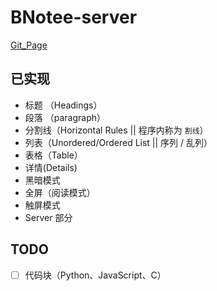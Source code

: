 # BNotee-server

[Git_Page](https://bhznjns.github.io/BNotee/dist/)

## 已实现

- 标题 （Headings）
- 段落 （paragraph）
- 分割线（Horizontal Rules || 程序内称为 `割线`）
- 列表（Unordered/Ordered List || 序列 / 乱列）
- 表格（Table）
- 详情(Details)
- 黑暗模式
- 全屏（阅读模式）
- 触屏模式
- Server 部分

## TODO

- [ ] 代码块（Python、JavaScript、C）
